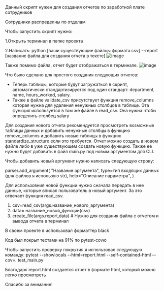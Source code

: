 Данный скрипт нужен для создания отчетов по заработной плате сотрудников

Сотрудники распределны по отделам

Чтобы запустить скрипт нужно:
  
  1.Открыть терминал в папке проекта
 
  2.Написать: python [ваши существующие файлцы формата csv] --report [название файла для создания отчета в тексте]
  ![image](https://github.com/user-attachments/assets/68c8fad3-f6da-4e29-965a-d6b9c7eddb81)
  
  Также помимо файла, отчет будет отображаться в терминале.
  ![image](https://github.com/user-attachments/assets/f0300b65-f97f-4b39-b39a-820a624806f9)


Что было сделано для простого создания следующих отчетов:
  * Теперь таблицы, которые будут загружаться в скрипт, автоматически стандартизируется под один стандарт: department, name, hours_worked, salary.
  * Также в файле validate_csv присутствует функция remove_columns которая нужна для удаления ненужных столбцов в таблице. Эта функция используется в том же файле в read_csv. Она нужна чтобы определить столбец salary

Для создания нового отчета рекомендуется просмотреть возможные таблицы данных и добавить ненужные столбцы в функцию remove_columns и добавить новые таблицы в функцию standardize_structure если это требуется.
Отчет можно создать в новом файле либо в уже существующем создать новую функцию. Также ее нужно будет добавить в файл main.py под новым аргументом для CLI.

Чтобы добавить новый аргумент нужно написать следующую строку:

parser.add_argument(
        "Название аргумента",
        type=тип входящих данных (для файлов я использую str),
        help="Описание параметра",
        )

Для использовния новой функции нужно сначала передать в нее данные, которые вписал пользователь в новый аргумент. За это отвечает функция read_csv.

1. csv=read_csv(args.название_нового_аргумента)
2. data= название_новой_функции(csv)
3. create_file(args.report,data) # Нужно для создания файла с отчетом и вывода отчета в терминал


В своем проекте я использовал форматтер black

Код был покрыт тестами на 91% по pytest-covю

Чтобы запустить проверку покрытия я использовал следующую команду: pytest --showlocals --html=report.html --self-contained-html --cov=. test_main.py

Благодаря report.html создается отчет в формате html, который можно легко просмотреть

Спасибо за внимание!
